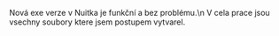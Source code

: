 Nová exe verze v Nuitka je funkční a bez problému.\n
V cela prace jsou vsechny soubory ktere jsem postupem vytvarel.
